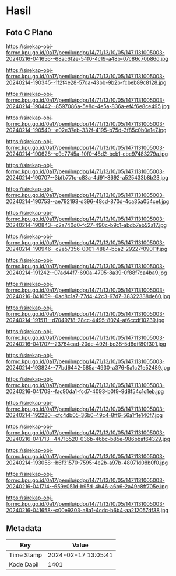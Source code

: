 # Hasil

## Foto C Plano

https://sirekap-obj-formc.kpu.go.id/0a17/pemilu/pdpr/14/71/13/10/05/1471131005003-20240216-041656--68ac6f2e-54f0-4c19-a48b-07c86c70b86d.jpg

https://sirekap-obj-formc.kpu.go.id/0a17/pemilu/pdpr/14/71/13/10/05/1471131005003-20240214-190345--1f2f4e28-57da-43bb-9b2b-fcbeb89c8128.jpg

https://sirekap-obj-formc.kpu.go.id/0a17/pemilu/pdpr/14/71/13/10/05/1471131005003-20240214-190442--8597086a-5e8d-4e5a-836a-ef4f6e8ce495.jpg

https://sirekap-obj-formc.kpu.go.id/0a17/pemilu/pdpr/14/71/13/10/05/1471131005003-20240214-190540--e02e37eb-332f-4195-b75d-3f85c0b0e1e7.jpg

https://sirekap-obj-formc.kpu.go.id/0a17/pemilu/pdpr/14/71/13/10/05/1471131005003-20240214-190628--e9c7745a-10f0-48d2-bcb1-cbc97483279a.jpg

https://sirekap-obj-formc.kpu.go.id/0a17/pemilu/pdpr/14/71/13/10/05/1471131005003-20240214-190707--3bfb77fc-c83a-4d91-8692-a525433b8b23.jpg

https://sirekap-obj-formc.kpu.go.id/0a17/pemilu/pdpr/14/71/13/10/05/1471131005003-20240214-190753--ae792193-d396-48cd-870d-4ca35a054cef.jpg

https://sirekap-obj-formc.kpu.go.id/0a17/pemilu/pdpr/14/71/13/10/05/1471131005003-20240214-190843--c2a740d0-fc27-490c-b9c1-abdb7eb52a17.jpg

https://sirekap-obj-formc.kpu.go.id/0a17/pemilu/pdpr/14/71/13/10/05/1471131005003-20240214-190946--c2e57356-0001-4884-b5a2-29227f09011f.jpg

https://sirekap-obj-formc.kpu.go.id/0a17/pemilu/pdpr/14/71/13/10/05/1471131005003-20240214-191242--07ad44f7-690a-4795-8a39-0f88f7ca4ba9.jpg

https://sirekap-obj-formc.kpu.go.id/0a17/pemilu/pdpr/14/71/13/10/05/1471131005003-20240216-041659--0ad8c1a7-77d4-42c3-97d7-38322338de60.jpg

https://sirekap-obj-formc.kpu.go.id/0a17/pemilu/pdpr/14/71/13/10/05/1471131005003-20240214-191511--d70497f8-28cc-4495-8024-af6ccdf10239.jpg

https://sirekap-obj-formc.kpu.go.id/0a17/pemilu/pdpr/14/71/13/10/05/1471131005003-20240216-041707--23764cad-20de-492f-bc38-5d6dff80f301.jpg

https://sirekap-obj-formc.kpu.go.id/0a17/pemilu/pdpr/14/71/13/10/05/1471131005003-20240214-193824--77bd6442-585a-4930-a376-5a1c21e52489.jpg

https://sirekap-obj-formc.kpu.go.id/0a17/pemilu/pdpr/14/71/13/10/05/1471131005003-20240216-041708--fac90da1-fcd7-4093-b0f9-9d8f54c1d1eb.jpg

https://sirekap-obj-formc.kpu.go.id/0a17/pemilu/pdpr/14/71/13/10/05/1471131005003-20240214-192220--cfc4db05-36b0-49c4-8ff6-56a1f1e140f7.jpg

https://sirekap-obj-formc.kpu.go.id/0a17/pemilu/pdpr/14/71/13/10/05/1471131005003-20240216-041713--44716520-036b-46bc-b85e-986bbaf64329.jpg

https://sirekap-obj-formc.kpu.go.id/0a17/pemilu/pdpr/14/71/13/10/05/1471131005003-20240214-193058--b6f31570-7595-4e2b-a97b-48071d08b0f0.jpg

https://sirekap-obj-formc.kpu.go.id/0a17/pemilu/pdpr/14/71/13/10/05/1471131005003-20240216-041714--659e051d-b95d-4b46-a6b6-2a49c8ff705e.jpg

https://sirekap-obj-formc.kpu.go.id/0a17/pemilu/pdpr/14/71/13/10/05/1471131005003-20240216-041658--c00e9303-a8a1-4cdc-b6b4-aa212057df38.jpg


## Metadata

| Key        | Value               |
| ---------- | ------------------- |
| Time Stamp | 2024-02-17 13:05:41 |
| Kode Dapil | 1401                |



